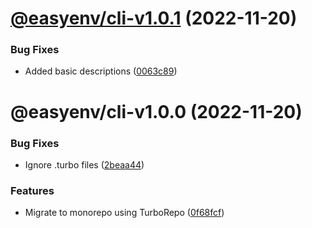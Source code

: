 # [@easyenv/cli-v1.0.1](https://github.com/mkayander/easyenv/compare/@easyenv/cli-v1.0.0...@easyenv/cli-v1.0.1) (2022-11-20)


### Bug Fixes

* Added basic descriptions ([0063c89](https://github.com/mkayander/easyenv/commit/0063c89283883569b52cbf6b34ab6b2958f506c8))

# @easyenv/cli-v1.0.0 (2022-11-20)


### Bug Fixes

* Ignore .turbo files ([2beaa44](https://github.com/mkayander/easyenv/commit/2beaa44e3b6ce7ef26bf0a14535f9f11a7e14678))


### Features

* Migrate to monorepo using TurboRepo ([0f68fcf](https://github.com/mkayander/easyenv/commit/0f68fcfb9022961633bf8d3000abac6108b459a0))
